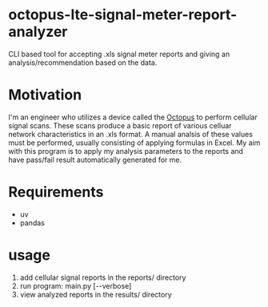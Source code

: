 # octopus-lte-signal-meter-report-analyzer
CLI based tool for accepting .xls signal meter reports and giving an analysis/recommendation based on the data.

# Motivation
I'm an engineer who utilizes a device called the [Octopus](https://www.bvsystems.com/product/octopus-4g-lte-signal-meter/) to perform cellular signal scans. These scans produce a basic report of various celluar network characteristics in an .xls format. A manual analsis of these values must be performed, usually consisting of applying formulas in Excel. My aim with this program is to apply my analysis parameters to the reports and have pass/fail result automatically generated for me.  

# Requirements 
- uv
- pandas

# usage
1. add cellular signal reports in the reports/ directory
2. run program: main.py [--verbose]
3. view analyzed reports in the results/ directory
